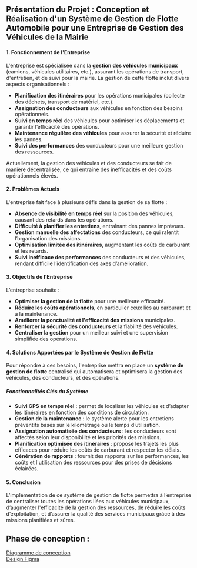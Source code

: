 ## Présentation du Projet : Conception et Réalisation d'un Système de Gestion de Flotte Automobile pour une Entreprise de Gestion des Véhicules de la Mairie

#### **1. Fonctionnement de l'Entreprise**
L'entreprise est spécialisée dans la **gestion des véhicules municipaux** (camions, véhicules utilitaires, etc.), assurant les opérations de transport, d'entretien, et de suivi pour la mairie. La gestion de cette flotte inclut divers aspects organisationnels :

- **Planification des itinéraires** pour les opérations municipales (collecte des déchets, transport de matériel, etc.).
- **Assignation des conducteurs** aux véhicules en fonction des besoins opérationnels.
- **Suivi en temps réel** des véhicules pour optimiser les déplacements et garantir l’efficacité des opérations.
- **Maintenance régulière des véhicules** pour assurer la sécurité et réduire les pannes.
- **Suivi des performances** des conducteurs pour une meilleure gestion des ressources.

Actuellement, la gestion des véhicules et des conducteurs se fait de manière décentralisée, ce qui entraîne des inefficacités et des coûts opérationnels élevés.

#### **2. Problèmes Actuels**
L'entreprise fait face à plusieurs défis dans la gestion de sa flotte :
- **Absence de visibilité en temps réel** sur la position des véhicules, causant des retards dans les opérations.
- **Difficulté à planifier les entretiens**, entraînant des pannes imprévues.
- **Gestion manuelle des affectations** des conducteurs, ce qui ralentit l’organisation des missions.
- **Optimisation limitée des itinéraires**, augmentant les coûts de carburant et les retards.
- **Suivi inefficace des performances** des conducteurs et des véhicules, rendant difficile l’identification des axes d’amélioration.

#### **3. Objectifs de l’Entreprise**
L’entreprise souhaite :
- **Optimiser la gestion de la flotte** pour une meilleure efficacité.
- **Réduire les coûts opérationnels**, en particulier ceux liés au carburant et à la maintenance.
- **Améliorer la ponctualité et l'efficacité des missions** municipales.
- **Renforcer la sécurité des conducteurs** et la fiabilité des véhicules.
- **Centraliser la gestion** pour un meilleur suivi et une supervision simplifiée des opérations.

#### **4. Solutions Apportées par le Système de Gestion de Flotte**
Pour répondre à ces besoins, l'entreprise mettra en place un **système de gestion de flotte** centralisé qui automatisera et optimisera la gestion des véhicules, des conducteurs, et des opérations.

##### **Fonctionnalités Clés du Système**
- **Suivi GPS en temps réel** : permet de localiser les véhicules et d’adapter les itinéraires en fonction des conditions de circulation.
- **Gestion de la maintenance** : le système alerte pour les entretiens préventifs basés sur le kilométrage ou le temps d’utilisation.
- **Assignation automatisée des conducteurs** : les conducteurs sont affectés selon leur disponibilité et les priorités des missions.
- **Planification optimisée des itinéraires** : propose les trajets les plus efficaces pour réduire les coûts de carburant et respecter les délais.
- **Génération de rapports** : fournit des rapports sur les performances, les coûts et l'utilisation des ressources pour des prises de décisions éclairées.

#### **5. Conclusion**
L’implémentation de ce système de gestion de flotte permettra à l’entreprise de centraliser toutes les opérations liées aux véhicules municipaux, d’augmenter l'efficacité de la gestion des ressources, de réduire les coûts d’exploitation, et d’assurer la qualité des services municipaux grâce à des missions planifiées et sûres.

## Phase de conception : 
<a href="https://drive.google.com/file/d/1xJNuM4RItAFEoX4M-2BJ3xnQZ5xqC77Z/view?usp=sharing">Diagramme de conception</a> <br>
<a href="https://www.figma.com/proto/FHK3YHVYJwAMyNVnWYuvYF/Proget-de-gestion-de-flotte-automobile?node-id=1-3&node-type=frame&t=V2cBFZecKndNpDRk-0&scaling=scale-down&content-scaling=fixed&page-id=0%3A1">Design Figma</a>

